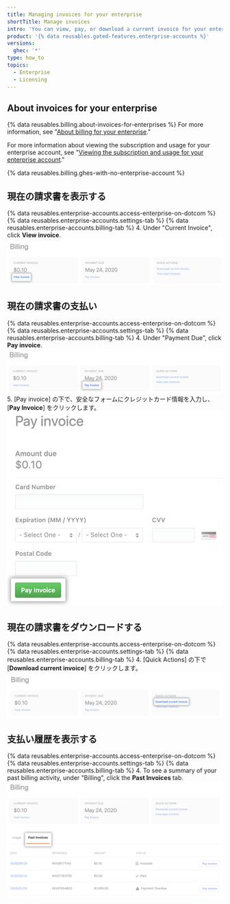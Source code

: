 ```yaml
---
title: Managing invoices for your enterprise
shortTitle: Manage invoices
intro: 'You can view, pay, or download a current invoice for your enterprise, and you can view your payment history.'
product: '{% data reusables.gated-features.enterprise-accounts %}'
versions:
  ghec: '*'
type: how_to
topics:
  - Enterprise
  - Licensing
---
```


## About invoices for your enterprise

{% data reusables.billing.about-invoices-for-enterprises %} For more information, see "[About billing for your enterprise](/billing/managing-billing-for-your-github-account/about-billing-for-your-enterprise)."

For more information about viewing the subscription and usage for your enterprise account, see "[Viewing the subscription and usage for your enterprise account](/billing/managing-billing-for-your-github-account/viewing-the-subscription-and-usage-for-your-enterprise-account)."

{% data reusables.billing.ghes-with-no-enterprise-account %}

## 現在の請求書を表示する

{% data reusables.enterprise-accounts.access-enterprise-on-dotcom %}
{% data reusables.enterprise-accounts.settings-tab %}
{% data reusables.enterprise-accounts.billing-tab %}
4. Under "Current Invoice", click **View invoice**. ![[View invoice] リンク](/assets/images/help/business-accounts/view-invoice-link.png)

## 現在の請求書の支払い

{% data reusables.enterprise-accounts.access-enterprise-on-dotcom %}
{% data reusables.enterprise-accounts.settings-tab %}
{% data reusables.enterprise-accounts.billing-tab %}
4. Under "Payment Due", click **Pay invoice**. ![[Pay invoice] リンク](/assets/images/help/business-accounts/pay-invoice-link.png)
5. [Pay invoice] の下で、安全なフォームにクレジットカード情報を入力し、[**Pay Invoice**] をクリックします。 ![確認して請求書で支払う](/assets/images/help/business-accounts/pay-invoice.png)

## 現在の請求書をダウンロードする

{% data reusables.enterprise-accounts.access-enterprise-on-dotcom %}
{% data reusables.enterprise-accounts.settings-tab %}
{% data reusables.enterprise-accounts.billing-tab %}
4. [Quick Actions] の下で [**Download current invoice**] をクリックします。 ![[Download current invoice] リンク](/assets/images/help/business-accounts/download-current-invoice.png)

## 支払い履歴を表示する

{% data reusables.enterprise-accounts.access-enterprise-on-dotcom %}
{% data reusables.enterprise-accounts.settings-tab %}
{% data reusables.enterprise-accounts.billing-tab %}
4. To see a summary of your past billing activity, under "Billing", click the **Past Invoices** tab. ![[View payment history] タブ](/assets/images/help/business-accounts/view-payment-history.png)
